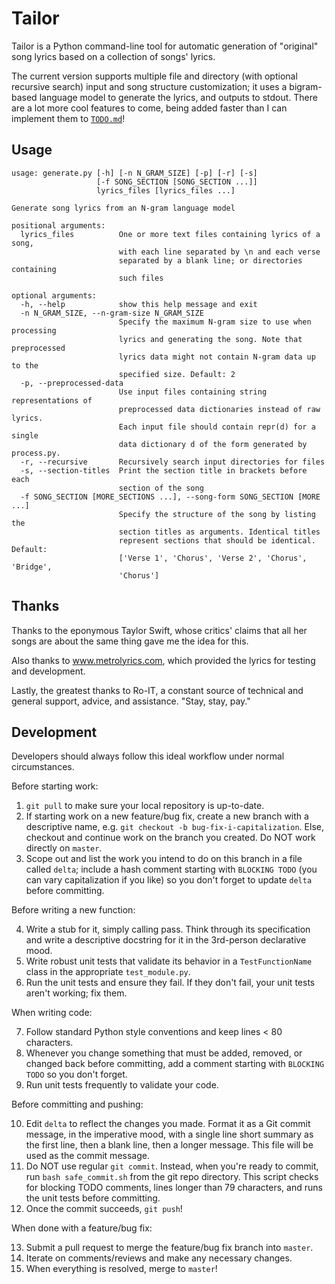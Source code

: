 # Tailor

Tailor is a Python command-line tool for automatic generation of "original"
song lyrics based on a collection of songs' lyrics.

The current version supports multiple file and directory (with optional
recursive search) input and song structure customization; it uses a
bigram-based language model to generate the lyrics, and outputs to stdout.
There are a lot more cool features to come, being added faster than I can
implement them to [`TODO.md`](/TODO.md)!

## Usage

```
usage: generate.py [-h] [-n N_GRAM_SIZE] [-p] [-r] [-s]
                   [-f SONG_SECTION [SONG_SECTION ...]]
                   lyrics_files [lyrics_files ...]

Generate song lyrics from an N-gram language model

positional arguments:
  lyrics_files          One or more text files containing lyrics of a song,
                        with each line separated by \n and each verse
                        separated by a blank line; or directories containing
                        such files

optional arguments:
  -h, --help            show this help message and exit
  -n N_GRAM_SIZE, --n-gram-size N_GRAM_SIZE
                        Specify the maximum N-gram size to use when processing
                        lyrics and generating the song. Note that preprocessed
                        lyrics data might not contain N-gram data up to the
                        specified size. Default: 2
  -p, --preprocessed-data
                        Use input files containing string representations of
                        preprocessed data dictionaries instead of raw lyrics.
                        Each input file should contain repr(d) for a single
                        data dictionary d of the form generated by process.py.
  -r, --recursive       Recursively search input directories for files
  -s, --section-titles  Print the section title in brackets before each
                        section of the song
  -f SONG_SECTION [MORE_SECTIONS ...], --song-form SONG_SECTION [MORE ...]
                        Specify the structure of the song by listing the
                        section titles as arguments. Identical titles
                        represent sections that should be identical. Default:
                        ['Verse 1', 'Chorus', 'Verse 2', 'Chorus', 'Bridge',
                        'Chorus']
```

## Thanks

Thanks to the eponymous Taylor Swift, whose critics' claims that all her songs
are about the same thing gave me the idea for this.

Also thanks to www.metrolyrics.com, which provided the lyrics for testing and
development.

Lastly, the greatest thanks to Ro-IT, a constant source of technical and
general support, advice, and assistance. "Stay, stay, pay."

## Development

Developers should always follow this ideal workflow under normal circumstances.

Before starting work:

1. `git pull` to make sure your local repository is up-to-date.
2. If starting work on a new feature/bug fix, create a new branch with a
   descriptive name, e.g. `git checkout -b bug-fix-i-capitalization`. Else,
   checkout and continue work on the branch you created. Do NOT work directly
   on `master`.
3. Scope out and list the work you intend to do on this branch in a file called
   `delta`; include a hash comment starting with `BLOCKING TODO` (you can vary
   capitalization if you like) so you don't forget to update `delta` before
   committing.

Before writing a new function:

4. Write a stub for it, simply calling pass. Think through its specification
   and write a descriptive docstring for it in the 3rd-person declarative mood.
5. Write robust unit tests that validate its behavior in a `TestFunctionName`
   class in the appropriate `test_module.py`.
6. Run the unit tests and ensure they fail. If they don't fail, your unit tests
   aren't working; fix them.

When writing code:

7. Follow standard Python style conventions and keep lines < 80 characters.
8. Whenever you change something that must be added, removed, or changed back
   before committing, add a comment starting with `BLOCKING TODO` so you don't
   forget.
9. Run unit tests frequently to validate your code.

Before committing and pushing:

10. Edit `delta` to reflect the changes you made. Format it as a Git commit
    message, in the imperative mood, with a single line short summary as the
    first line, then a blank line, then a longer message. This file will be
    used as the commit message.
11. Do NOT use regular `git commit`. Instead, when you're ready to commit, run
    `bash safe_commit.sh` from the git repo directory. This script checks for
    blocking TODO comments, lines longer than 79 characters, and runs the unit
    tests before committing.
12. Once the commit succeeds, `git push`!

When done with a feature/bug fix:

13. Submit a pull request to merge the feature/bug fix branch into `master`.
14. Iterate on comments/reviews and make any necessary changes.
15. When everything is resolved, merge to `master`!
